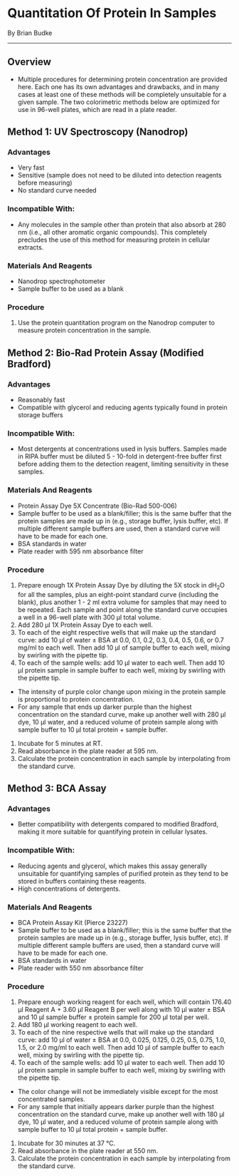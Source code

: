 # Quantitation Of Protein In Samples
By Brian Budke
___
## Overview
- Multiple procedures for determining protein concentration are provided here. Each one has its own advantages and drawbacks, and in many cases at least one of these methods will be completely unsuitable for a given sample. The two colorimetric methods below are optimized for use in 96-well plates, which are read in a plate reader.

## Method 1: UV Spectroscopy (Nanodrop)
### Advantages
- Very fast
- Sensitive (sample does not need to be diluted into detection reagents before measuring)
- No standard curve needed

### Incompatible With:
- Any molecules in the sample other than protein that also absorb at 280 nm (i.e., all other aromatic organic compounds). This completely precludes the use of this method for measuring protein in cellular extracts.

### Materials And Reagents
- Nanodrop spectrophotometer
- Sample buffer to be used as a blank

### Procedure
1. Use the protein quantitation program on the Nanodrop computer to measure protein concentration in the sample.

## Method 2: Bio-Rad Protein Assay (Modified Bradford)
### Advantages
- Reasonably fast
- Compatible with glycerol and reducing agents typically found in protein storage buffers

### Incompatible With:
- Most detergents at concentrations used in lysis buffers. Samples made in RIPA buffer must be diluted 5 - 10-fold in detergent-free buffer first before adding them to the detection reagent, limiting sensitivity in these samples.

### Materials And Reagents
- Protein Assay Dye 5X Concentrate (Bio-Rad 500-006)
- Sample buffer to be used as a blank/filler; this is the same buffer that the protein samples are made up in (e.g., storage buffer, lysis buffer, etc). If multiple different sample buffers are used, then a standard curve will have to be made for each one.
- BSA standards in water
- Plate reader with 595 nm absorbance filter

### Procedure
1. Prepare enough 1X Protein Assay Dye by diluting the 5X stock in dH<sub>2</sub>O for all the samples, plus an eight-point standard curve (including the blank), plus another 1 - 2 ml extra volume for samples that may need to be repeated. Each sample and point along the standard curve occupies a well in a 96-well plate with 300 μl total volume.
1. Add 280 μl 1X Protein Assay Dye to each well.
1. To each of the eight respective wells that will make up the standard curve: add 10 μl of water ± BSA at 0.0, 0.1, 0.2, 0.3, 0.4, 0.5, 0.6, or 0.7 mg/ml to each well. Then add 10 μl of sample buffer to each well, mixing by swirling with the pipette tip.
1. To each of the sample wells: add 10 μl water to each well. Then add 10 μl protein sample in sample buffer to each well, mixing by swirling with the pipette tip.
  - The intensity of purple color change upon mixing in the protein sample is proportional to protein concentration.
  - For any sample that ends up darker purple than the highest concentration on the standard curve, make up another well with 280 μl dye, 10 μl water, and a reduced volume of protein sample along with sample buffer to 10 μl total protein + sample buffer.
1. Incubate for 5 minutes at RT.
1. Read absorbance in the plate reader at 595 nm.
1. Calculate the protein concentration in each sample by interpolating from the standard curve.

## Method 3: BCA Assay
### Advantages
- Better compatibility with detergents compared to modified Bradford, making it more suitable for quantifying protein in cellular lysates.

### Incompatible With:
- Reducing agents and glycerol, which makes this assay generally unsuitable for quantifying samples of purified protein as they tend to be stored in buffers containing these reagents.
- High concentrations of detergents.

### Materials And Reagents
- BCA Protein Assay Kit (Pierce 23227)
- Sample buffer to be used as a blank/filler; this is the same buffer that the protein samples are made up in (e.g., storage buffer, lysis buffer, etc). If multiple different sample buffers are used, then a standard curve will have to be made for each one.
- BSA standards in water
- Plate reader with 550 nm absorbance filter

### Procedure
1. Prepare enough working reagent for each well, which will contain 176.40 μl Reagent A + 3.60 μl Reagent B per well along with 10 μl water ± BSA and 10 μl sample buffer ± protein sample for 200 μl total per well.
1. Add 180 μl working reagent to each well.
1. To each of the nine respective wells that will make up the standard curve: add 10 μl of water ± BSA at 0.0, 0.025, 0.125, 0.25, 0.5, 0.75, 1.0, 1.5, or 2.0 mg/ml to each well. Then add 10 μl of sample buffer to each well, mixing by swirling with the pipette tip.
1. To each of the sample wells: add 10 μl water to each well. Then add 10 μl protein sample in sample buffer to each well, mixing by swirling with the pipette tip.
  - The color change will not be immediately visible except for the most concentrated samples.
  - For any sample that initially appears darker purple than the highest concentration on the standard curve, make up another well with 180 μl dye, 10 μl water, and a reduced volume of protein sample along with sample buffer to 10 μl total protein + sample buffer.
1. Incubate for 30 minutes at 37 °C.
1. Read absorbance in the plate reader at 550 nm.
1. Calculate the protein concentration in each sample by interpolating from the standard curve.
